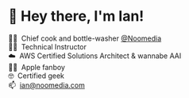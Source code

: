 <h1>👋&nbsp;Hey there, I'm Ian!</h1>

👨‍🍳&nbsp;&nbsp;Chief cook and bottle-washer [@Noomedia](https://github.com/noomedia/) </br>
👨‍🏫&nbsp;&nbsp;Technical Instructor </br>
☁️&nbsp;&nbsp;AWS Certified Solutions Architect & wannabe AAI </br>
🧑‍💻&nbsp;&nbsp;Apple fanboy </br>
🤓&nbsp;&nbsp;Certified geek </br>
📫&nbsp;&nbsp;[ian@noomedia.com](mailto:ian@noomedia.com) </br>
